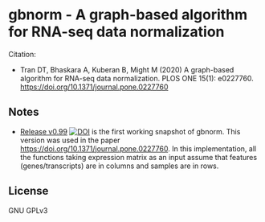 # gbnorm - A graph-based algorithm for RNA-seq data normalization

Citation:
* Tran DT, Bhaskara A, Kuberan B, Might M (2020) A graph-based algorithm for RNA-seq data normalization. PLOS ONE 15(1): e0227760. https://doi.org/10.1371/journal.pone.0227760


## Notes

* [Release v0.99](https://github.com/ttdtrang/gbnorm/releases/tag/v0.99) [![DOI](https://zenodo.org/badge/DOI/10.5281/zenodo.3628859.svg)](https://doi.org/10.5281/zenodo.3628859) is the first working snapshot of gbnorm. This version was used in the paper https://doi.org/10.1371/journal.pone.0227760. In this implementation, all the functions taking expression matrix as an input assume that features (genes/transcripts) are in columns and samples are in rows.

## License

GNU GPLv3
